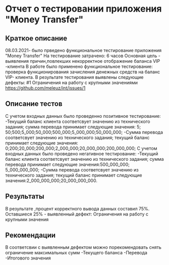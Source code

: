 # Отчет о тестировании приложения "Money Transfer"

## Краткое описание

08.03.2021- было прведено функциональное тестирование приложения "Money Transfer" На тестирование затрачено: 6 часов Основная цель - выявления причин,повлекших некорректное отображение баланса VIP -клиента В работе было применено функциональное тестирование: проверка функционирования зачисления денежных средств на баланс VIP- клиента. 
В результате тестирования выявлены следующие дефекты:
#1 Ограничения на работу с крупными значениями https://github.com/meleuz/int/issues/1

## Описание тестов

С учетом входных данных было проведенно позитивное тестирование: -Текущий баланс клиента соответсвует значению из технического задания; сумма перевода принимает следующие значения: 5; 50;500;5_000;50_000;500_000;5_000_000;50_000_000; -Сумма перевода соответсвует значению из технического задания; текущий баланс принимает следующие значения: 0;200;20_000;200_000;2_000_000;20_000_000;200_000_000;
С учетом входных данных было проведено негативное тестирование: -Текущий баланс клиента соответсвует значению из технического задания; сумма перевода принимает следующие значения:500_000_000; 5_000_000_000; -Сумма перевода соответсвует значению из технического задания; текущий баланс принимает следующие значения:2_000_000_000;20_000_000_000.

## Результаты

В результате ,процент корректного вывода данных составил 75%. Оставшиеся 25% - выявленный дефект: Ограничения на работу с крупными значения

## Рекомендации

В соответсвии с выявленным дефектом можно порекомендовать снять ограничение максимальных сумм -Текущего баланса -Перевода -Итогового значения
